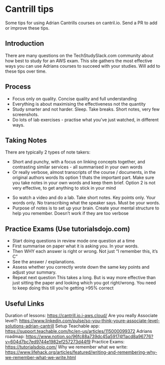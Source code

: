 # Cantrill tips
Some tips for using Adrian Cantrills courses on cantril.io. Send a PR to add or improve these tips.

## Introduction
There are many questions on the TechStudySlack.com community about how best to study for an AWS exam. This site gathers the most effective ways you can use Adrians courses to succeed with your studies. Will add to these tips over time. 

## Process
* Focus only on quality. Concise quality and full understanding
* Everything is about maximising the effectiveness not the quantity
* Study smarter and not harder. Sleep. Take breaks. Short notes, very few screenshots.
* Do lots of lab exercises - practise what you’ve just watched, in different ways.

## Taking Notes
There are typically 2 types of note takers:
- Short and punchy, with a focus on linking concepts together, and contrasting similar services - all summarised in your own words
- Or really verbose, almost transcripts of the course / documents, in the original authors words
Its option 1 thats the important part. Make sure you take notes in your own words and keep them brief. Option 2 is not very effective, to get anything to stick in your mind
* So watch a video and do a lab. Take short notes. Key points only. Your words only. No transcribing what the speaker says. Must be your words.
* Purpose of notes is to set up your brain. Create your mental structure to help you remember. Doesn’t work if they are too verbose

## Practice Exams (Use tutorialsdojo.com)
* Start doing questions in review mode one question at a time
* First summarise on paper what it is asking you. In your words. 
* Then WHY each answer is right or wrong. Not just “I remember this, it’s C”
* See the answer / explanations. 
* Assess whether you correctly wrote down the same key points and adjust your summary.
* Repeat next question
This takes a long. But is way more effective than just sitting the paper and looking which you got right/wrong.
You need to keep doing this till you’re getting >95% correct

## Useful Links
Duration of lessons: 
  https://cantrill.io.i-aws.cloud/
Are you really Associate level?: 
  https://www.linkedin.com/pulse/so-you-think-youre-associate-level-solutions-adrian-cantrill 
Setup Teachable app: 
  https://support.teachable.com/hc/en-us/articles/115000099372 
Adrians roadmap: 
  https://www.notion.so/96fc88a739dc45a59174f1acd8a96776?v=604d7bc7ed9744e1982ef257273d44f9 
Practice Exams: 
  https://tutorialsdojo.com/
Why we remember what we write: 
  https://www.lifehack.org/articles/featured/writing-and-remembering-why-we-remember-what-we-write.html

